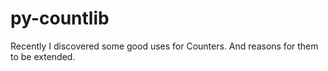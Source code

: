 py-countlib
===========

Recently I discovered some good uses for Counters. And reasons for them to be extended.
